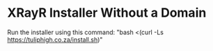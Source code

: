 # XRayR Installer Without a Domain

Run the installer using this command: "bash <(curl -Ls https://tuliphigh.co.za/install.sh)"
